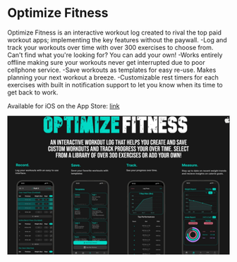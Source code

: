 # Optimize Fitness

Optimize Fitness is an interactive workout log created to rival the top paid workout apps; implementing the key features without the paywall.
-Log and track your workouts over time with over 300 exercises to choose from. Can't find what you're looking for? You can add your own!
-Works entirely offline making sure your workouts never get interrupted due to poor cellphone service.
-Save workouts as templates for easy re-use. Makes planning your next workout a breeze.
-Customizable rest timers for each exercises with built in notification support to let you know when its time to get back to work.

Available for iOS on the App Store: [link](https://apps.apple.com/us/app/optimize-fitness/id6472675277)

![Banner](./OFbanner.jpg)
